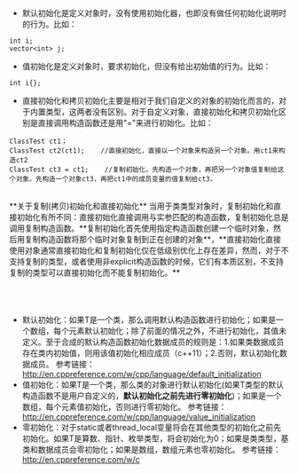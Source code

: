 
+ 默认初始化是定义对象时，没有使用初始化器，也即没有做任何初始化说明时的行为。比如：
```
int i;
vector<int> j;
```
+ 值初始化是定义对象时，要求初始化，但没有给出初始值的行为。比如：
```
int i{};
```
+  直接初始化和拷贝初始化主要是相对于我们自定义的对象的初始化而言的，对于内置类型，这两者没有区别。对于自定义对象，直接初始化和拷贝初始化区别是直接调用构造函数还是用"="来进行初始化。比如：
```
ClassTest ct1；
ClassTest ct2(ct1);    //直接初始化，直接以一个对象来构造另一个对象。用ct1来构造ct2
ClassTest ct3 = ct1;    //复制初始化，先构造一个对象，再把另一个对象值复制给这个对象。先构造一个对象ct3，再把ct1中的成员变量的值复制给ct3，
```
<br>
**关于复制(拷贝)初始化和直接初始化**  
当用于类类型对象时，复制初始化和直接初始化有所不同：直接初始化直接调用与实参匹配的构造函数，复制初始化总是调用复制构造函数。**复制初始化首先使用指定构造函数创建一个临时对象，然后用复制构造函数将那个临时对象复制到正在创建的对象**，**直接初始化直接使用对象通常直接初始化和复制初始化仅在低级别优化上存在差异，然而，对于不支持复制的类型，或者使用非explicit构造函数的时候，它们有本质区别，不支持复制的类型可以直接初始化而不能复制初始化。**  
<br>
<br>
<br>
<br>

+ 默认初始化：如果T是一个类，那么调用默认构造函数进行初始化；如果是一个数组，每个元素默认初始化；除了前面的情况之外，不进行初始化，其值未定义。至于合成的默认构造函数初始化数据成员的规则是：1.如果类数据成员存在类内初始值，则用该值初始化相应成员（c++11）；2.否则，默认初始化数据成员。 参考链接：http://en.cppreference.com/w/cpp/language/default_initialization
+ 值初始化：如果T是一个类，那么类的对象进行默认初始化(如果T类型的默认构造函数不是用户自定义的，**默认初始化之前先进行零初始化**)；如果是一个数组，每个元素值初始化，否则进行零初始化。  参考链接：http://en.cppreference.com/w/cpp/language/value_initialization
+ 零初始化：对于static或者thread_local变量将会在其他类型的初始化之前先初始化。如果T是算数、指针、枚举类型，将会初始化为0；如果是类类型，基类和数据成员会零初始化；如果是数组，数组元素也零初始化。 参考链接：http://en.cppreference.com/w/c
